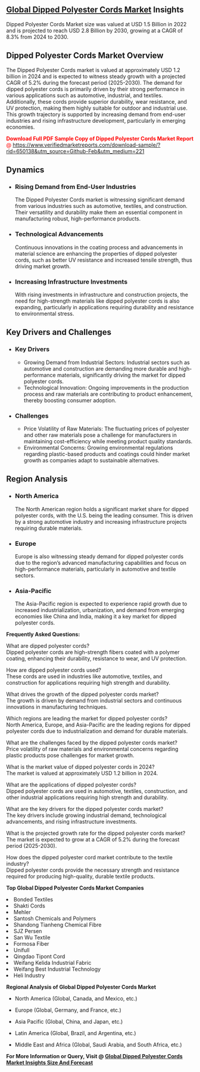 <h2><a href="https://www.verifiedmarketreports.com/download-sample/?rid=650138&amp;utm_source=Github&amp;utm_medium=221" target="_blank">Global Dipped Polyester Cords Market</a> Insights</h2><p>Dipped Polyester Cords Market size was valued at USD 1.5 Billion in 2022 and is projected to reach USD 2.8 Billion by 2030, growing at a CAGR of 8.3% from 2024 to 2030.</p><p> <h2>Dipped Polyester Cords Market Overview</h2> <p>The Dipped Polyester Cords market is valued at approximately USD 1.2 billion in 2024 and is expected to witness steady growth with a projected CAGR of 5.2% during the forecast period (2025-2030). The demand for dipped polyester cords is primarily driven by their strong performance in various applications such as automotive, industrial, and textiles. Additionally, these cords provide superior durability, wear resistance, and UV protection, making them highly suitable for outdoor and industrial use. This growth trajectory is supported by increasing demand from end-user industries and rising infrastructure development, particularly in emerging economies.</p> <p><p><span class=""><span style="color: #ff0000;"><strong>Download Full PDF Sample Copy of Dipped Polyester Cords Market Report</strong> @ </span><a href="https://www.verifiedmarketreports.com/download-sample/?rid=650138&amp;utm_source=Github-Feb&amp;utm_medium=221" target="_blank">https://www.verifiedmarketreports.com/download-sample/?rid=650138&amp;utm_source=Github-Feb&amp;utm_medium=221</a></span></p></p> <h2>Dynamics</h2> <ul> <li><h3>Rising Demand from End-User Industries</h3> The Dipped Polyester Cords market is witnessing significant demand from various industries such as automotive, textiles, and construction. Their versatility and durability make them an essential component in manufacturing robust, high-performance products.</li> <li><h3>Technological Advancements</h3> Continuous innovations in the coating process and advancements in material science are enhancing the properties of dipped polyester cords, such as better UV resistance and increased tensile strength, thus driving market growth.</li> <li><h3>Increasing Infrastructure Investments</h3> With rising investments in infrastructure and construction projects, the need for high-strength materials like dipped polyester cords is also expanding, particularly in applications requiring durability and resistance to environmental stress.</li> </ul> <h2>Key Drivers and Challenges</h2> <ul> <li><h3>Key Drivers</h3> <ul> <li>Growing Demand from Industrial Sectors: Industrial sectors such as automotive and construction are demanding more durable and high-performance materials, significantly driving the market for dipped polyester cords.</li> <li>Technological Innovation: Ongoing improvements in the production process and raw materials are contributing to product enhancement, thereby boosting consumer adoption.</li> </ul> </li> <li><h3>Challenges</h3> <ul> <li>Price Volatility of Raw Materials: The fluctuating prices of polyester and other raw materials pose a challenge for manufacturers in maintaining cost-efficiency while meeting product quality standards.</li> <li>Environmental Concerns: Growing environmental regulations regarding plastic-based products and coatings could hinder market growth as companies adapt to sustainable alternatives.</li> </ul> </li> </ul> <h2>Region Analysis</h2> <ul> <li><h3>North America</h3> The North American region holds a significant market share for dipped polyester cords, with the U.S. being the leading consumer. This is driven by a strong automotive industry and increasing infrastructure projects requiring durable materials.</li> <li><h3>Europe</h3> Europe is also witnessing steady demand for dipped polyester cords due to the region’s advanced manufacturing capabilities and focus on high-performance materials, particularly in automotive and textile sectors.</li> <li><h3>Asia-Pacific</h3> The Asia-Pacific region is expected to experience rapid growth due to increased industrialization, urbanization, and demand from emerging economies like China and India, making it a key market for dipped polyester cords.</li> </ul> <p><strong>Frequently Asked Questions:</strong></p> <p>What are dipped polyester cords? <br> Dipped polyester cords are high-strength fibers coated with a polymer coating, enhancing their durability, resistance to wear, and UV protection.</p> <p>How are dipped polyester cords used? <br> These cords are used in industries like automotive, textiles, and construction for applications requiring high strength and durability.</p> <p>What drives the growth of the dipped polyester cords market? <br> The growth is driven by demand from industrial sectors and continuous innovations in manufacturing techniques.</p> <p>Which regions are leading the market for dipped polyester cords? <br> North America, Europe, and Asia-Pacific are the leading regions for dipped polyester cords due to industrialization and demand for durable materials.</p> <p>What are the challenges faced by the dipped polyester cords market? <br> Price volatility of raw materials and environmental concerns regarding plastic products pose challenges for market growth.</p> <p>What is the market value of dipped polyester cords in 2024? <br> The market is valued at approximately USD 1.2 billion in 2024.</p> <p>What are the applications of dipped polyester cords? <br> Dipped polyester cords are used in automotive, textiles, construction, and other industrial applications requiring high strength and durability.</p> <p>What are the key drivers for the dipped polyester cords market? <br> The key drivers include growing industrial demand, technological advancements, and rising infrastructure investments.</p> <p>What is the projected growth rate for the dipped polyester cords market? <br> The market is expected to grow at a CAGR of 5.2% during the forecast period (2025-2030).</p> <p>How does the dipped polyester cord market contribute to the textile industry? <br> Dipped polyester cords provide the necessary strength and resistance required for producing high-quality, durable textile products.</p> </p><p><strong>Top Global Dipped Polyester Cords Market Companies</strong></p><div data-test-id=""><p><li>Bonded Textiles</li><li> Shakti Cords</li><li> Mehler</li><li> Santosh Chemicals and Polymers</li><li> Shandong Tianheng Chemical Fibre</li><li> SJZ Persen</li><li> San Wu Textile</li><li> Formosa Fiber</li><li> Unifull</li><li> Qingdao Tipont Cord</li><li> Weifang Kelida Industrial Fabric</li><li> Weifang Best Industrial Technology</li><li> Heli Industry</li></p><div><strong>Regional Analysis of&nbsp;Global Dipped Polyester Cords Market</strong></div><ul><li dir="ltr"><p dir="ltr">North America&nbsp;(Global, Canada, and Mexico, etc.)</p></li><li dir="ltr"><p dir="ltr">Europe (Global, Germany, and France, etc.)</p></li><li dir="ltr"><p dir="ltr">Asia Pacific&nbsp;(Global, China, and Japan, etc.)</p></li><li dir="ltr"><p dir="ltr">Latin America&nbsp;(Global, Brazil, and Argentina, etc.)</p></li><li dir="ltr">Middle East and Africa&nbsp;(Global, Saudi Arabia, and South Africa, etc.)</li></ul><p><strong>For More Information or Query, Visit @&nbsp;</strong><strong><a href="https://www.verifiedmarketreports.com/product/dipped-polyester-cords-market/?utm_source=Github&amp;utm_medium=221" target="_blank">Global Dipped Polyester Cords Market Insights Size And Forecast</a></strong></p></div>
